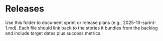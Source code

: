 # Releases

Use this folder to document sprint or release plans (e.g., 2025-10-sprint-1.md). Each file should link back to the stories it bundles from the backlog and include target dates plus success metrics.
